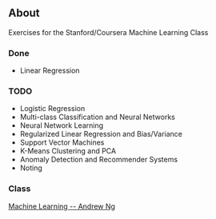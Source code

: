 ## About

Exercises for the Stanford/Coursera Machine Learning Class

### Done

- Linear Regression

### TODO

- Logistic Regression
- Multi-class Classification and Neural Networks
- Neural Network Learning
- Regularized Linear Regression and Bias/Variance
- Support Vector Machines
- K-Means Clustering and PCA
- Anomaly Detection and Recommender Systems
- Noting

### Class

[Machine Learning -- Andrew Ng](https://class.coursera.org/ml)